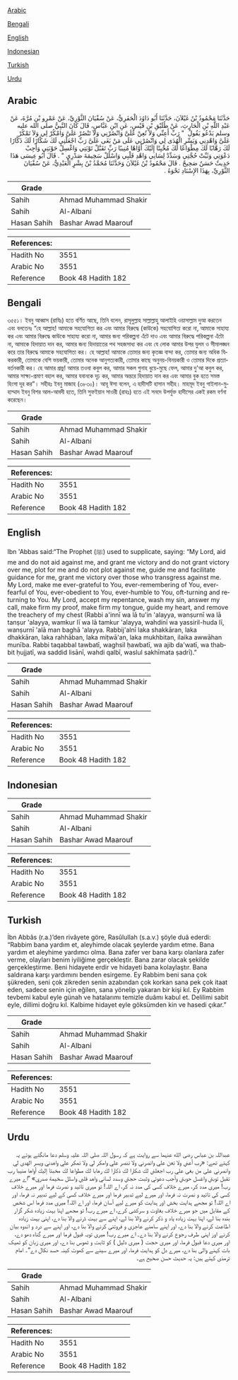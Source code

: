 [Arabic](#arabic)

[Bengali](#bengali)

[English](#english)

[Indonesian](#indonesian)

[Turkish](#turkish)

[Urdu](#urdu)

## Arabic


<div dir="rtl" lang="ar" style={{fontSize:'larger',backgroundColor:'#f8f9fa',padding:20}}>
حَدَّثَنَا مَحْمُودُ بْنُ غَيْلاَنَ، حَدَّثَنَا أَبُو دَاوُدَ الْحَفَرِيُّ، عَنْ سُفْيَانَ الثَّوْرِيِّ، عَنْ عَمْرِو بْنِ مُرَّةَ، عَنْ عَبْدِ اللَّهِ بْنِ الْحَارِثِ، عَنْ طُلَيْقِ بْنِ قَيْسٍ، عَنِ ابْنِ عَبَّاسٍ، قَالَ كَانَ النَّبِيُّ صلى الله عليه وسلم يَدْعُو يَقُولُ ‏ "‏ رَبِّ أَعِنِّي وَلاَ تُعِنْ عَلَىَّ وَانْصُرْنِي وَلاَ تَنْصُرْ عَلَىَّ وَامْكُرْ لِي وَلاَ تَمْكُرْ عَلَىَّ وَاهْدِنِي وَيَسِّرِ الْهُدَى لِي وَانْصُرْنِي عَلَى مَنْ بَغَى عَلَىَّ رَبِّ اجْعَلْنِي لَكَ شَكَّارًا لَكَ ذَكَّارًا لَكَ رَهَّابًا لَكَ مِطْوَاعًا لَكَ مُخْبِتًا إِلَيْكَ أَوَّاهًا مُنِيبًا رَبِّ تَقَبَّلْ تَوْبَتِي وَاغْسِلْ حَوْبَتِي وَأَجِبْ دَعْوَتِي وَثَبِّتْ حُجَّتِي وَسَدِّدْ لِسَانِي وَاهْدِ قَلْبِي وَاسْلُلْ سَخِيمَةَ صَدْرِي ‏"‏ ‏.‏ قَالَ أَبُو عِيسَى هَذَا حَدِيثٌ حَسَنٌ صَحِيحٌ ‏.‏ قَالَ مَحْمُودُ بْنُ غَيْلاَنَ وَحَدَّثَنَا مُحَمَّدُ بْنُ بِشْرٍ الْعَبْدِيُّ، عَنْ سُفْيَانَ الثَّوْرِيِّ، بِهَذَا الإِسْنَادِ نَحْوَهُ ‏.‏
</div>
<div style={{backgroundColor:'#f8f9fa',padding:20, marginBottom: 10}}><table> <thead> <tr> <th>Grade</th> <th></th> </tr> </thead> <tbody> <tr><td>Sahih</td><td>Ahmad Muhammad Shakir</td></tr><tr><td>Sahih</td><td>Al-Albani</td></tr><tr><td>Hasan Sahih</td><td>Bashar Awad Maarouf</td></tr></tbody></table><table> <thead> <tr> <th>References:</th> <th></th> </tr> </thead> <tbody><tr><td>Hadith No</td><td>3551</td></tr><tr><td>Arabic No</td><td>3551</td></tr><tr><td>Reference</td><td>Book 48 Hadith 182</td></tr></tbody></table></div>

## Bengali


<div dir="ltr" lang="bn" style={{fontSize:'larger',backgroundColor:'#f8f9fa',padding:20}}>
৩৫৫১। ইবনু আব্বাস (রাযিঃ) হতে বর্ণিত আছে, তিনি বলেন, রাসূলুল্লাহ সাল্লাল্লাহু আলাইহি ওয়াসাল্লাম দুআ করতেন এবং বলতেনঃ “হে আল্লাহ! আমাকে সহযোগিতা কর এবং আমার বিরুদ্ধে (কাউকে) সহযোগিতা করো না, আমাকে সাহায্য কর এবং আমার বিরুদ্ধে কাউকে সাহায্য করো না, আমার জন্য পরিকল্পনা এঁটে দাও এবং আমার বিরুদ্ধে পরিকল্পনা এঁটো না, আমাকে হিদায়াত দান কর, আমার জন্য হিদায়াতের পথ সহজসাধ্য কর এবং যে লোক আমার উপর যুলম ও সীমালঙ্ঘন করে তার বিরুদ্ধে আমাকে সহযোগিতা কর। হে আল্লাহ! আমাকে তোমার জন্য কৃতজ্ঞ বান্দা কর, তোমার জন্য অধিক যিকরকারী, তোমাকে বেশি ভয়কারী, তোমার অনেক আনুগত্যকারী, তোমার কাছে অনুনয়-বিনয়কারী ও তোমার দিকে প্রত্যাবর্তনকারী কর। হে আমার প্রভু! আমার তওবা কবুল কর, আমার সকল গুনাহ ধুয়ে-মুছে ফেল, আমার দু'আ কবুল কর, আমার সাক্ষ্য-প্রমাণ বহাল কর, আমার যবানকে দৃঢ় কর, আমার অন্তরে হিদায়াত দান কর এবং আমার বুক হতে সমস্ত হিংসা দূর কর”। সহীহঃ ইবনু মাজাহ (৩৮৩০)। আবূ ঈসা বলেন, এ হাদীসটি হাসান সহীহ। মাহমূদ ইবনু গাইলান-মুহাম্মাদ ইবনু বিশর আল-আবদী হতে, তিনি সুফইয়ান সাওরী (রাহঃ) হতে এই সনদে উপর্যুক্ত হাদীসের একই রকম বর্ণনা করেছেন।
</div>
<div style={{backgroundColor:'#f8f9fa',padding:20, marginBottom: 10}}><table> <thead> <tr> <th>Grade</th> <th></th> </tr> </thead> <tbody> <tr><td>Sahih</td><td>Ahmad Muhammad Shakir</td></tr><tr><td>Sahih</td><td>Al-Albani</td></tr><tr><td>Hasan Sahih</td><td>Bashar Awad Maarouf</td></tr></tbody></table><table> <thead> <tr> <th>References:</th> <th></th> </tr> </thead> <tbody><tr><td>Hadith No</td><td>3551</td></tr><tr><td>Arabic No</td><td>3551</td></tr><tr><td>Reference</td><td>Book 48 Hadith 182</td></tr></tbody></table></div>

## English


<div dir="ltr" lang="en" style={{fontSize:'larger',backgroundColor:'#f8f9fa',padding:20}}>
Ibn 'Abbas said:“The Prophet (ﷺ) used to supplicate, saying: “My Lord, aid me and do not aid against me, and grant me victory and do not grant victory over me, plot for me and do not plot against me, guide me and facilitate guidance for me, grant me victory over those who transgress against me. My Lord, make me ever-grateful to You, ever-remembering of You, ever-fearful of You, ever-obedient to You, ever-humble to You, oft-turning and returning to You. My Lord, accept my repentance, wash my sin, answer my call, make firm my proof, make firm my tongue, guide my heart, and remove the treachery of my chest (Rabbi a'innī wa lā tu'in 'alayya, wanṣurnī wa lā tanṣur 'alayya, wamkur lī wa lā tamkur 'alayya, wahdinī wa yassiril-huda lī, wanṣurnī 'alā man baghā 'alayya. Rabbij'alnī laka shakkāran, laka dhakkāran, laka rahhāban, laka miṭwā'an, laka mukhbitan, ilaika awwāhan munība. Rabbi taqabbal tawbatī, waghsil ḥawbatī, wa ajib da'watī, wa thabbit ḥujjatī, wa saddid lisānī, wahdi qalbī, waslul sakhīmata ṣadrī).”
</div>
<div style={{backgroundColor:'#f8f9fa',padding:20, marginBottom: 10}}><table> <thead> <tr> <th>Grade</th> <th></th> </tr> </thead> <tbody> <tr><td>Sahih</td><td>Ahmad Muhammad Shakir</td></tr><tr><td>Sahih</td><td>Al-Albani</td></tr><tr><td>Hasan Sahih</td><td>Bashar Awad Maarouf</td></tr></tbody></table><table> <thead> <tr> <th>References:</th> <th></th> </tr> </thead> <tbody><tr><td>Hadith No</td><td>3551</td></tr><tr><td>Arabic No</td><td>3551</td></tr><tr><td>Reference</td><td>Book 48 Hadith 182</td></tr></tbody></table></div>

## Indonesian


<div dir="ltr" lang="id" style={{fontSize:'larger',backgroundColor:'#f8f9fa',padding:20}}>

</div>
<div style={{backgroundColor:'#f8f9fa',padding:20, marginBottom: 10}}><table> <thead> <tr> <th>Grade</th> <th></th> </tr> </thead> <tbody> <tr><td>Sahih</td><td>Ahmad Muhammad Shakir</td></tr><tr><td>Sahih</td><td>Al-Albani</td></tr><tr><td>Hasan Sahih</td><td>Bashar Awad Maarouf</td></tr></tbody></table><table> <thead> <tr> <th>References:</th> <th></th> </tr> </thead> <tbody><tr><td>Hadith No</td><td>3551</td></tr><tr><td>Arabic No</td><td>3551</td></tr><tr><td>Reference</td><td>Book 48 Hadith 182</td></tr></tbody></table></div>

## Turkish


<div dir="ltr" lang="tr" style={{fontSize:'larger',backgroundColor:'#f8f9fa',padding:20}}>
İbn Abbâs (r.a.)’den rivâyete göre, Rasûlullah (s.a.v.) şöyle duâ ederdi: “Rabbim bana yardım et, aleyhimde olacak şeylerde yardım etme. Bana yardım et aleyhime yardımcı olma. Bana zafer ver bana karşı olanlara zafer verme, olayları benim iyiliğime gerçekleştir. Bana zarar olacak şekilde gerçekleştirme. Beni hidayete erdir ve hidayeti bana kolaylaştır. Bana saldırana karşı yardımını benden esirgeme. Ey Rabbim beni sana çok şükreden, seni çok zikreden senin azabından çok korkan sana pek çok itaat eden, sadece senin için eğilen, sana yönelip yakaran bir kişi kıl. Ey Rabbim tevbemi kabul eyle günah ve hatalarımı temizle duâmı kabul et. Delilimi sabit eyle, dillimi doğru kıl. Kalbime hidayet eyle göksümden kin ve hasedi çıkar.”
</div>
<div style={{backgroundColor:'#f8f9fa',padding:20, marginBottom: 10}}><table> <thead> <tr> <th>Grade</th> <th></th> </tr> </thead> <tbody> <tr><td>Sahih</td><td>Ahmad Muhammad Shakir</td></tr><tr><td>Sahih</td><td>Al-Albani</td></tr><tr><td>Hasan Sahih</td><td>Bashar Awad Maarouf</td></tr></tbody></table><table> <thead> <tr> <th>References:</th> <th></th> </tr> </thead> <tbody><tr><td>Hadith No</td><td>3551</td></tr><tr><td>Arabic No</td><td>3551</td></tr><tr><td>Reference</td><td>Book 48 Hadith 182</td></tr></tbody></table></div>

## Urdu


<div dir="rtl" lang="ur" style={{fontSize:'larger',backgroundColor:'#f8f9fa',padding:20}}>
عبداللہ بن عباس رضی الله عنہما سے روایت ہے کہ رسول اللہ صلی اللہ علیہ وسلم دعا مانگتے ہوئے یہ کہتے تھے: «رب أعني ولا تعن علي وانصرني ولا تنصر علي وامكر لي ولا تمكر علي واهدني ويسر الهدى لي وانصرني على من بغى علي رب اجعلني لك شكارا لك ذكارا لك رهابا لك مطواعا لك مخبتا إليك أواها منيبا رب تقبل توبتي واغسل حوبتي وأجب دعوتي وثبت حجتي وسدد لساني واهد قلبي واسلل سخيمة صدري» ”اے میرے رب! میری مدد کر، میرے خلاف کسی کی مدد نہ کر، اے اللہ! تو میری تائید و نصرت فرما اور میرے خلاف کسی کی تائید و نصرت نہ فرما، اور میرے لیے تدبیر فرما اور میرے خلاف کسی کے لیے تدبیر نہ فرما، اور اے اللہ! تو مجھے ہدایت بخش اور ہدایت کو میرے لیے آسان فرما، اور اے اللہ! میری مدد فرما اس شخص کے مقابل میں جو میرے خلاف بغاوت و سرکشی کرے، اے میرے رب! تو مجھے اپنا بہت زیادہ شکر گزار بندہ بنا لے، اپنا بہت زیادہ یاد و ذکر کرنے والا بنا لے، اپنے سے بہت ڈرنے والا بنا دے، اپنی بہت زیادہ اطاعت کرنے والا بنا دے، اور اپنے سامنے عاجزی و فروتنی کرنے والا بنا دے، اور اپنے سے درد و اندوہ بیان کرنے اور اپنی طرف رجوع کرنے والا بنا دے۔ اے میرے رب! میری توبہ قبول فرما اور میرے گناہ دھو دے، اور میری دعا قبول فرما، اور میری حجت ( میری دلیل ) کو ثابت و ٹھوس بنا دے، اور میری زبان کو ٹھیک بات کہنے والی بنا دے، میرے دل کو ہدایت فرما، اور میرے سینے سے کھوٹ کینہ حسد نکال دے“۔ امام ترمذی کہتے ہیں: یہ حدیث حسن صحیح ہے۔
</div>
<div style={{backgroundColor:'#f8f9fa',padding:20, marginBottom: 10}}><table> <thead> <tr> <th>Grade</th> <th></th> </tr> </thead> <tbody> <tr><td>Sahih</td><td>Ahmad Muhammad Shakir</td></tr><tr><td>Sahih</td><td>Al-Albani</td></tr><tr><td>Hasan Sahih</td><td>Bashar Awad Maarouf</td></tr></tbody></table><table> <thead> <tr> <th>References:</th> <th></th> </tr> </thead> <tbody><tr><td>Hadith No</td><td>3551</td></tr><tr><td>Arabic No</td><td>3551</td></tr><tr><td>Reference</td><td>Book 48 Hadith 182</td></tr></tbody></table></div>